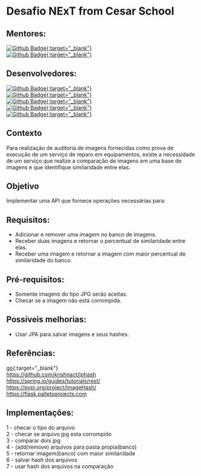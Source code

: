 # Desafio NExT from Cesar School<br>

## Mentores:<br>

[![Github Badge](https://img.shields.io/badge/-Github-000?style=flat-square&logo=Github&logoColor=white&link=https://github.com/vfponcell){:target="_blank"}](vfponcell)<br>
[![Github Badge](https://img.shields.io/badge/-Github-000?style=flat-square&logo=Github&logoColor=white&link=https://github.com/rqgomes){:target="_blank"}](rqgomes)<br>

## Desenvolvedores:<br>
[![Github Badge](https://img.shields.io/badge/-Github-000?style=flat-square&logo=Github&logoColor=white&link=https://github.com/Alexandre1961){:target="_blank"}](Alexandre1961)<br>
[![Github Badge](https://img.shields.io/badge/-Github-000?style=flat-square&logo=Github&logoColor=white&link=https://github.com/benjazaicaner){:target="_blank"}](benjazaicaner)<br>
[![Github Badge](https://img.shields.io/badge/-Github-000?style=flat-square&logo=Github&logoColor=white&link=https://github.com/filipelustosaf){:target="_blank"}](filipelustosaf)<br>
[![Github Badge](https://img.shields.io/badge/-Github-000?style=flat-square&logo=Github&logoColor=white&link=https://github.com/ManoelPedroza){:target="_blank"}](ManoelPedroza)<br>
[![Github Badge](https://img.shields.io/badge/-Github-000?style=flat-square&logo=Github&logoColor=white&link=https://github.com/paulofcm){:target="_blank"}](paulofcm)<br>

## Contexto<br>
Para realização de auditoria de imagens fornecidas como prova de execução de um serviço de reparo em equipamentos, existe a necessidade de um serviço que realize a comparação de imagens em uma base de imagens e que identifique similaridade entre elas.

## Objetivo<br>
Implementar uma API que fornece operações necessárias para:<br>

## Requisitos:<br>
 - Adicionar e remover uma imagem no banco de imagens.<br>
 - Receber duas imagens e retornar o percentual de similaridade entre elas.<br>
 - Receber uma imagem e retornar a imagem com maior percentual de similaridade do banco.<br>

## Pré-requisitos:<br>
 - Somente imagens do tipo JPG serão aceitas.<br>
 - Checar se a imagem não está corrompida.<br>

## Possíveis melhorias:<br>
 - Usar JPA para salvar imagens e seus hashes.<br>

## Referências:<br>
[go](https://github.com/KilianB/JImageHash){:target="_blank"}<br>
https://github.com/krishnact/jphash<br>
https://spring.io/guides/tutorials/rest/<br>
https://pypi.org/project/ImageHash/<br>
https://flask.palletsprojects.com<br>

## Implementações:<br>
1 - checar o tipo do arquivo<br>
2 - checar se arquivo jpg esta corrompido<br>
3 - comparar dois jpg<br>
4 - (add/remove) arquivos para pasta propia(banco)<br>
5 - retornar imagem(banco) com maior similaridade<br>
6 - salvar hash dos arquivos<br>
7 - usar hash dos arquivos na comparação<br>
 
